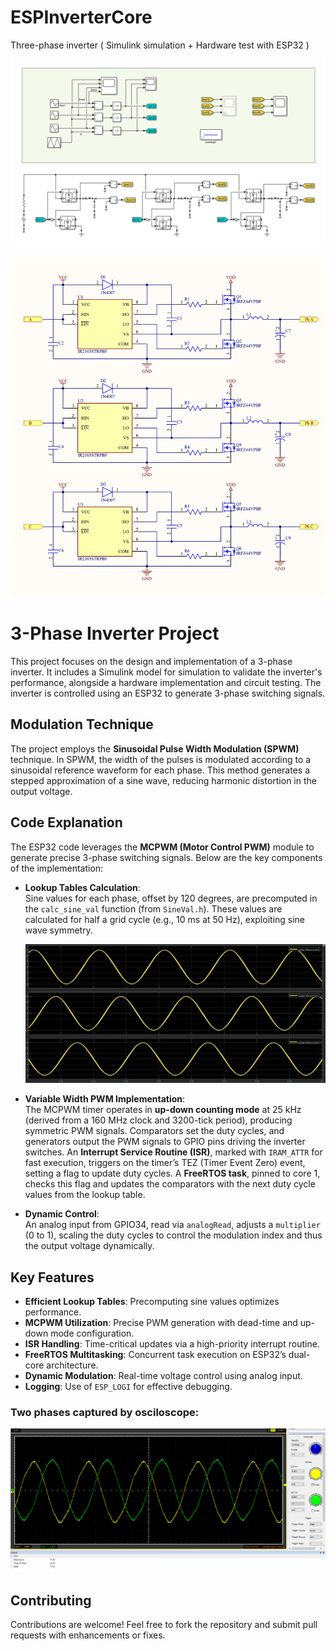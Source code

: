 # ESPInverterCore
Three-phase inverter ( Simulink simulation + Hardware test with ESP32 )


![simulink](image/simu_model.png)

![schematic](image/schematic.jpeg)


# 3-Phase Inverter Project

This project focuses on the design and implementation of a 3-phase inverter. It includes a Simulink model for simulation to validate the inverter's performance, alongside a hardware implementation and circuit testing. The inverter is controlled using an ESP32 to generate 3-phase switching signals.

## Modulation Technique

The project employs the **Sinusoidal Pulse Width Modulation (SPWM)** technique. In SPWM, the width of the pulses is modulated according to a sinusoidal reference waveform for each phase. This method generates a stepped approximation of a sine wave, reducing harmonic distortion in the output voltage.

## Code Explanation

The ESP32 code leverages the **MCPWM (Motor Control PWM)** module to generate precise 3-phase switching signals. Below are the key components of the implementation:

- **Lookup Tables Calculation**:  
  Sine values for each phase, offset by 120 degrees, are precomputed in the `calc_sine_val` function (from `SineVal.h`). These values are calculated for half a grid cycle (e.g., 10 ms at 50 Hz), exploiting sine wave symmetry.

  ![alt text](image/simu_out_wave.png)

- **Variable Width PWM Implementation**:  
  The MCPWM timer operates in **up-down counting mode** at 25 kHz (derived from a 160 MHz clock and 3200-tick period), producing symmetric PWM signals. Comparators set the duty cycles, and generators output the PWM signals to GPIO pins driving the inverter switches. An **Interrupt Service Routine (ISR)**, marked with `IRAM_ATTR` for fast execution, triggers on the timer’s TEZ (Timer Event Zero) event, setting a flag to update duty cycles. A **FreeRTOS task**, pinned to core 1, checks this flag and updates the comparators with the next duty cycle values from the lookup table.

- **Dynamic Control**:  
  An analog input from GPIO34, read via `analogRead`, adjusts a `multiplier` (0 to 1), scaling the duty cycles to control the modulation index and thus the output voltage dynamically.

## Key Features


- **Efficient Lookup Tables**: Precomputing sine values optimizes performance.
- **MCPWM Utilization**: Precise PWM generation with dead-time and up-down mode configuration.
- **ISR Handling**: Time-critical updates via a high-priority interrupt routine.
- **FreeRTOS Multitasking**: Concurrent task execution on ESP32’s dual-core architecture.
- **Dynamic Modulation**: Real-time voltage control using analog input.
- **Logging**: Use of `ESP_LOGI` for effective debugging.


### Two phases captured by osciloscope:
![hardware](image/osciloscope_2phases.png)


## Contributing

Contributions are welcome! Feel free to fork the repository and submit pull requests with enhancements or fixes.
